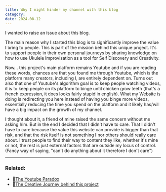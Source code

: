 ```yaml
---
title: Why I might hinder my channel with this blog
category: 
date: 2024-08-12
---
```

I wanted to raise an issue about this blog.

The main reason why I started this blog is to significantly improve the value I bring to people. This is part of the mission behind this unique project. It's to support people in their own personal journeys by sharing knowledge on how to use Ukulele Improvisation as a tool for Self Discovery and Creativity.

Now... this project's main platform remains Youtube and if you are reading these words, chances are that you found me through Youtube, which is the platform many creators, including I, are entirely dependent on. Turns out also that one of Youtube's algorithm goal is to keep people watching videos, it is to keep people on its platform to binge until chicken grow teeth (that's a french expression, it does looks fairly stupid in english). What my Website is doing is redirecting you here instead of having you binge more videos, essentially reducing the time you spend on the platform and it likely has/will have a big impact on the growth of my channel.

I thought about it, a friend of mine raised the same concern without me asking him. But in the end I decided that I didn't have to care. That I didn't have to care because the value this website can provide is bigger than that risk, and that the risk itself is not something I nor others should really care about. I trust people to find their way to content they like, whether it's mine or not, the rest is just external factors that are outside my locus of control. (Fancy way of saying, "can't do anything about it therefore I don't care")


---
### Related:
- 📝[The Youtube Paradox](youtube-paradox)
- 📝[The Creative Journey behind this project](creative-process)